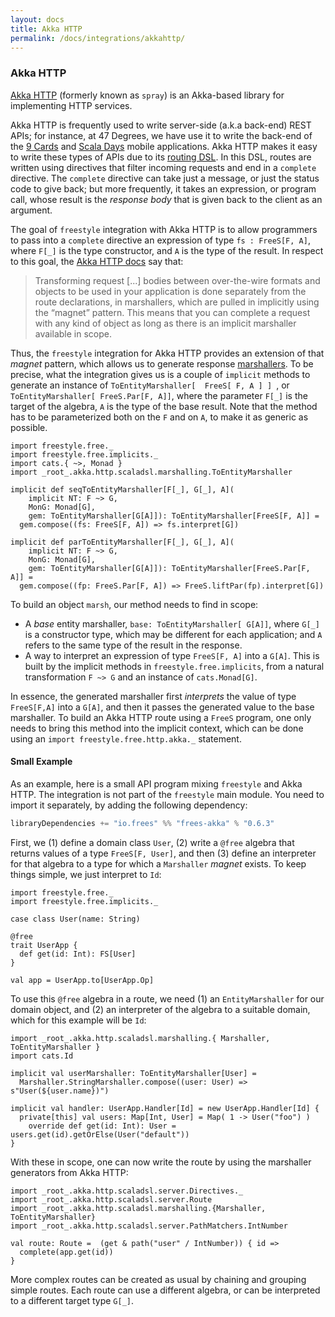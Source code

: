 ```yaml
---
layout: docs
title: Akka HTTP
permalink: /docs/integrations/akkahttp/
---
```


### Akka HTTP

[Akka HTTP](http://doc.akka.io/docs/akka-http/10.0.5/java/http/introduction.html) (formerly known as `spray`) is an Akka-based library for implementing HTTP services.

Akka HTTP is frequently used to write server-side (a.k.a back-end) REST APIs; for instance, at 47 Degrees, we have use it to write the back-end
of the [9 Cards](https://github.com/47deg/nine-cards-backend) and [Scala Days](http://scaladays.org/) mobile applications.
Akka HTTP makes it easy to write these types of APIs due to its [routing DSL](http://doc.akka.io/docs/akka-http/10.0.5/java/http/introduction.html).
In this DSL, routes are written using directives that filter incoming requests and end in a `complete` directive.
The `complete` directive can take just a message, or just the status code to give back; but more frequently, it takes an expression, or program call, whose result is the _response body_ that is given back to the client as an argument.

The goal of `freestyle` integration with Akka HTTP is to allow programmers to pass into a `complete` directive an expression of type `fs : FreeS[F, A]`, 
where `F[_]` is the type constructor, and  `A` is the type of the result. In respect to this goal,
the [Akka HTTP docs](http://doc.akka.io/docs/akka-http/10.0.5/java/http/introduction.html#routing-dsl-for-http-servers) say that:

> Transforming request [...] bodies between over-the-wire formats and objects to be used in your application
> is done separately from the route declarations, in marshallers, which are pulled in implicitly using the “magnet” pattern.
> This means that you can complete a request with any kind of object as long as there is an implicit marshaller available in scope.

Thus, the `freestyle` integration for Akka HTTP provides an extension of that _magnet_ pattern, which allows us to generate
response [marshallers](http://doc.akka.io/docs/akka-http/current/scala/http/common/marshalling.html).
To be precise, what the integration gives us is a couple of  `implicit` methods to generate an instance of
 `ToEntityMarshaller[  FreeS[ F, A ] ] `, or `ToEntityMarshaller[ FreeS.Par[F, A]]`, where the parameter `F[_]` is the target of the algebra, `A` is the type of the base result. 
Note that the method has to be parameterized both on the `F` and on `A`, to make it as generic as possible.

```tut:book
import freestyle.free._
import freestyle.free.implicits._
import cats.{ ~>, Monad }
import _root_.akka.http.scaladsl.marshalling.ToEntityMarshaller

implicit def seqToEntityMarshaller[F[_], G[_], A](
    implicit NT: F ~> G,
    MonG: Monad[G],
    gem: ToEntityMarshaller[G[A]]): ToEntityMarshaller[FreeS[F, A]] =
  gem.compose((fs: FreeS[F, A]) => fs.interpret[G])

implicit def parToEntityMarshaller[F[_], G[_], A](
    implicit NT: F ~> G,
    MonG: Monad[G],
    gem: ToEntityMarshaller[G[A]]): ToEntityMarshaller[FreeS.Par[F, A]] =
  gem.compose((fp: FreeS.Par[F, A]) => FreeS.liftPar(fp).interpret[G])
```

To build an object `marsh`, our method needs to find in scope:

* A _base_ entity marshaller, `base: ToEntityMarshaller[ G[A]]`, where `G[_]` is a constructor type, which may be different for each application; 
  and `A` refers to the same type of the result in the response.
* A way to interpret an expression of type `FreeS[F, A]` into a `G[A]`. This is built by the implicit methods in
  `freestyle.free.implicits`, from a natural transformation `F ~> G` and an instance of `cats.Monad[G]`.

In essence, the generated marshaller first _interprets_ the value of type `FreeS[F,A]` into a `G[A]`, and then it passes the generated
value to the base marshaller. To build an Akka HTTP route using a `FreeS` program, one only needs to bring this method into the implicit context, which can be done using an
`import freestyle.free.http.akka._` statement.

#### Small Example

As an example, here is a small API program mixing `freestyle` and Akka HTTP. The integration is not part of the `freestyle` main module.
You need to import it separately, by adding the following dependency: 

[comment]: # (Start Replace)

```scala
libraryDependencies += "io.frees" %% "frees-akka" % "0.6.3"
```

[comment]: # (End Replace)

First, we (1) define a domain class `User`, (2) write
a `@free` algebra that returns values of a type `FreeS[F, User]`, and then (3) define an interpreter for that algebra to a type for 
which a `Marshaller` _magnet_ exists. To keep things simple, we just interpret to `Id`:

```tut:book
import freestyle.free._
import freestyle.free.implicits._

case class User(name: String)

@free
trait UserApp {
  def get(id: Int): FS[User]
}

val app = UserApp.to[UserApp.Op]
```

To use this `@free` algebra in a route, we need (1) an `EntityMarshaller` for our domain object,
and (2) an interpreter of the algebra to a suitable domain, which for this example will be `Id`:

```tut:book
import _root_.akka.http.scaladsl.marshalling.{ Marshaller, ToEntityMarshaller }
import cats.Id

implicit val userMarshaller: ToEntityMarshaller[User] =
  Marshaller.StringMarshaller.compose((user: User) => s"User(${user.name})")

implicit val handler: UserApp.Handler[Id] = new UserApp.Handler[Id] {
  private[this] val users: Map[Int, User] = Map( 1 -> User("foo") )
    override def get(id: Int): User = users.get(id).getOrElse(User("default"))
}
```

With these in scope, one can now write the route by using the marshaller generators from Akka HTTP:

```tut:book
import _root_.akka.http.scaladsl.server.Directives._
import _root_.akka.http.scaladsl.server.Route
import _root_.akka.http.scaladsl.marshalling.{Marshaller, ToEntityMarshaller}
import _root_.akka.http.scaladsl.server.PathMatchers.IntNumber

val route: Route =  (get & path("user" / IntNumber)) { id =>
  complete(app.get(id))
}
```

More complex routes can be created as usual by chaining and grouping simple routes.
Each route can use a different algebra, or can be interpreted to a different target type `G[_]`.